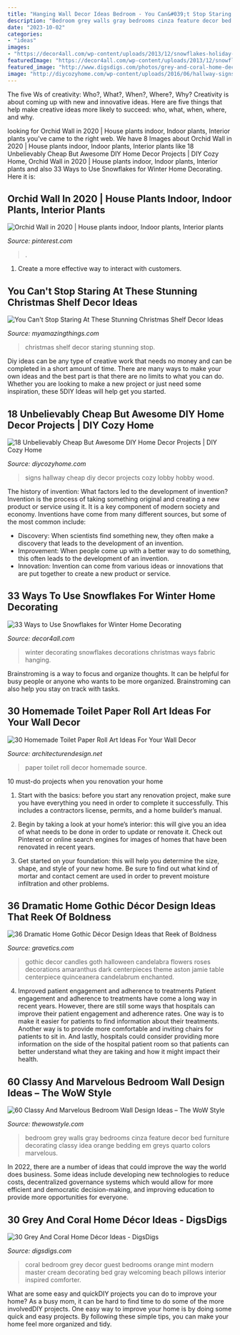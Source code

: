 ```yaml
---
title: "Hanging Wall Decor Ideas Bedroom - You Can&#039;t Stop Staring At These Stunning Christmas Shelf Decor Ideas"
description: "Bedroom grey walls gray bedrooms cinza feature decor bed furniture decorating classy idea orange bedding em greys quarto colors marvelous"
date: "2023-10-02"
categories:
- "ideas"
images:
- "https://decor4all.com/wp-content/uploads/2013/12/snowflakes-holiday-decorations-winter-decorating-ideas-12.jpg"
featuredImage: "https://decor4all.com/wp-content/uploads/2013/12/snowflakes-holiday-decorations-winter-decorating-ideas-12.jpg"
featured_image: "http://www.digsdigs.com/photos/grey-and-coral-home-decor-ideas-30.jpg"
image: "http://diycozyhome.com/wp-content/uploads/2016/06/hallway-signs.jpg"
---
```



The five Ws of creativity: Who?, What?, When?, Where?, Why?
Creativity is about coming up with new and innovative ideas. Here are five things that help make creative ideas more likely to succeed: who, what, when, where, and why.

	

		
looking for Orchid Wall in 2020 | House plants indoor, Indoor plants, Interior plants you've came to the right web. We have 8 Images about Orchid Wall in 2020 | House plants indoor, Indoor plants, Interior plants like 18 Unbelievably Cheap But Awesome DIY Home Decor Projects | DIY Cozy Home, Orchid Wall in 2020 | House plants indoor, Indoor plants, Interior plants and also 33 Ways to Use Snowflakes for Winter Home Decorating. Here it is:
		
    
## Orchid Wall In 2020 | House Plants Indoor, Indoor Plants, Interior Plants

<img loading=lazy src="https://i.pinimg.com/736x/91/31/99/91319937f01b5e54068135930b4da468.jpg" onerror="this.onerror=null;this.src='https://tse4.mm.bing.net/th?id=OIP.ofzscF6OI-kYlB0Aljc_JwHaJ3&amp;pid=15.1';" alt="Orchid Wall in 2020 | House plants indoor, Indoor plants, Interior plants">

_Source: pinterest.com_

>. 

	

1. Create a more effective way to interact with customers.

    
## You Can&#039;t Stop Staring At These Stunning Christmas Shelf Decor Ideas

<img loading=lazy src="http://myamazingthings.com/wp-content/uploads/2017/12/christmas-shelf-decor-3-.jpg" onerror="this.onerror=null;this.src='https://tse2.mm.bing.net/th?id=OIP.NTDYbDqkbJcmVIQpa7wydwHaLH&amp;pid=15.1';" alt="You Can&#039;t Stop Staring At These Stunning Christmas Shelf Decor Ideas">

_Source: myamazingthings.com_

>christmas shelf decor staring stunning stop. 

	

Diy ideas can be any type of creative work that needs no money and can be completed in a short amount of time. There are many ways to make your own ideas and the best part is that there are no limits to what you can do. Whether you are looking to make a new project or just need some inspiration, these 5DIY Ideas will help get you started.

    
## 18 Unbelievably Cheap But Awesome DIY Home Decor Projects | DIY Cozy Home

<img loading=lazy src="http://diycozyhome.com/wp-content/uploads/2016/06/hallway-signs.jpg" onerror="this.onerror=null;this.src='https://tse3.mm.bing.net/th?id=OIP.WK8xketsEFEGkRZhZe0H6gHaLH&amp;pid=15.1';" alt="18 Unbelievably Cheap But Awesome DIY Home Decor Projects | DIY Cozy Home">

_Source: diycozyhome.com_

>signs hallway cheap diy decor projects cozy lobby hobby wood. 

	

The history of invention: What factors led to the development of invention?
Invention is the process of taking something original and creating a new product or service using it. It is a key component of modern society and economy. Inventions have come from many different sources, but some of the most common include: 
- Discovery: When scientists find something new, they often make a discovery that leads to the development of an invention. 
- Improvement: When people come up with a better way to do something, this often leads to the development of an invention. 
- Innovation: Invention can come from various ideas or innovations that are put together to create a new product or service.

    
## 33 Ways To Use Snowflakes For Winter Home Decorating

<img loading=lazy src="https://decor4all.com/wp-content/uploads/2013/12/snowflakes-holiday-decorations-winter-decorating-ideas-12.jpg" onerror="this.onerror=null;this.src='https://tse2.mm.bing.net/th?id=OIP.iHCF8l-DMqzxLzXk5sf9AAAAAA&amp;pid=15.1';" alt="33 Ways to Use Snowflakes for Winter Home Decorating">

_Source: decor4all.com_

>winter decorating snowflakes decorations christmas ways fabric hanging. 

	

Brainstroming is a way to focus and organize thoughts. It can be helpful for busy people or anyone who wants to be more organized. Brainstroming can also help you stay on track with tasks.

    
## 30 Homemade Toilet Paper Roll Art Ideas For Your Wall Decor

<img loading=lazy src="https://cdn.architecturendesign.net/wp-content/uploads/2015/02/AD-Toilet-Paper-Roll-Wall-Art-12.jpg" onerror="this.onerror=null;this.src='https://tse3.mm.bing.net/th?id=OIP.JrTfitz_5VvXOrKpZbeEXgHaJ4&amp;pid=15.1';" alt="30 Homemade Toilet Paper Roll Art Ideas For Your Wall Decor">

_Source: architecturendesign.net_

>paper toilet roll decor homemade source. 

	

10 must-do projects when you renovation your home
1. Start with the basics: before you start any renovation project, make sure you have everything you need in order to complete it successfully. This includes a contractors license, permits, and a home builder’s manual.
2. Begin by taking a look at your home’s interior: this will give you an idea of what needs to be done in order to update or renovate it. Check out Pinterest or online search engines for images of homes that have been renovated in recent years.

3. Get started on your foundation: this will help you determine the size, shape, and style of your new home. Be sure to find out what kind of mortar and contact cement are used in order to prevent moisture infiltration and other problems.


    
## 36 Dramatic Home Gothic Décor Design Ideas That Reek Of Boldness

<img loading=lazy src="https://www.gravetics.com/wp-content/uploads/2017/08/Gothic-home-decor.jpg" onerror="this.onerror=null;this.src='https://tse2.mm.bing.net/th?id=OIP.FXOxx87xYosh9IYPAMRiYgHaN6&amp;pid=15.1';" alt="36 Dramatic Home Gothic Décor Design Ideas that Reek of Boldness">

_Source: gravetics.com_

>gothic decor candles goth halloween candelabra flowers roses decorations amaranthus dark centerpieces theme aston jamie table centerpiece quinceanera candelabrum enchanted. 

	

4) Improved patient engagement and adherence to treatments
Patient engagement and adherence to treatments have come a long way in recent years. However, there are still some ways that hospitals can improve their patient engagement and adherence rates. One way is to make it easier for patients to find information about their treatments. Another way is to provide more comfortable and inviting chairs for patients to sit in. And lastly, hospitals could consider providing more information on the side of the hospital patient room so that patients can better understand what they are taking and how it might impact their health.

    
## 60 Classy And Marvelous Bedroom Wall Design Ideas – The WoW Style

<img loading=lazy src="http://thewowstyle.com/wp-content/uploads/2016/08/Grey-Bedroom-Walls-Design.jpg" onerror="this.onerror=null;this.src='https://tse4.mm.bing.net/th?id=OIP.WODxdCniiQA9JV85bLDgDgHaKF&amp;pid=15.1';" alt="60 Classy And Marvelous Bedroom Wall Design Ideas – The WoW Style">

_Source: thewowstyle.com_

>bedroom grey walls gray bedrooms cinza feature decor bed furniture decorating classy idea orange bedding em greys quarto colors marvelous. 

	

In 2022, there are a number of ideas that could improve the way the world does business. Some ideas include developing new technologies to reduce costs, decentralized governance systems which would allow for more efficient and democratic decision-making, and improving education to provide more opportunities for everyone.

    
## 30 Grey And Coral Home Décor Ideas - DigsDigs

<img loading=lazy src="http://www.digsdigs.com/photos/grey-and-coral-home-decor-ideas-30.jpg" onerror="this.onerror=null;this.src='https://tse1.mm.bing.net/th?id=OIP.GI8-xT4laSB8MU6nmwZ7-QHaJ4&amp;pid=15.1';" alt="30 Grey And Coral Home Décor Ideas - DigsDigs">

_Source: digsdigs.com_

>coral bedroom grey decor guest bedrooms orange mint modern master cream decorating bed gray welcoming beach pillows interior inspired comforter. 

	

What are some easy and quickDIY projects you can do to improve your home?
As a busy mom, it can be hard to find time to do some of the more involvedDIY projects. One easy way to improve your home is by doing some quick and easy projects. By following these simple tips, you can make your home feel more organized and tidy.

